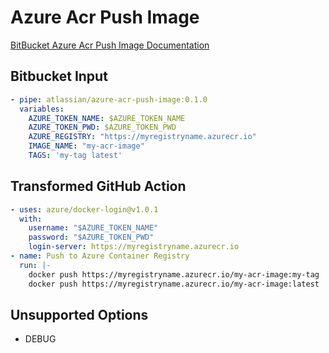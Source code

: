 # Azure Acr Push Image

[BitBucket Azure Acr Push Image Documentation](https://bitbucket.org/atlassian/azure-acr-push-image)

## Bitbucket Input

```yaml
- pipe: atlassian/azure-acr-push-image:0.1.0
  variables:
    AZURE_TOKEN_NAME: $AZURE_TOKEN_NAME
    AZURE_TOKEN_PWD: $AZURE_TOKEN_PWD
    AZURE_REGISTRY: "https://myregistryname.azurecr.io"
    IMAGE_NAME: "my-acr-image"
    TAGS: 'my-tag latest'
```

## Transformed GitHub Action
```yaml
- uses: azure/docker-login@v1.0.1
  with:
    username: "$AZURE_TOKEN_NAME"
    password: "$AZURE_TOKEN_PWD"
    login-server: https://myregistryname.azurecr.io
- name: Push to Azure Container Registry
  run: |-
    docker push https://myregistryname.azurecr.io/my-acr-image:my-tag
    docker push https://myregistryname.azurecr.io/my-acr-image:latest
```

## Unsupported Options
- DEBUG
